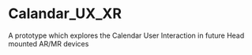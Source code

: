 # Calandar_UX_XR
 A prototype which explores the Calendar User Interaction in future Head mounted AR/MR devices
